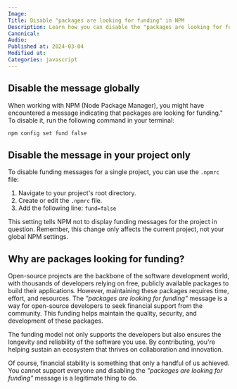 ```yaml
---
Image:
Title: Disable "packages are looking for funding" in NPM
Description: Learn how you can disable the "packages are looking for funding" messages in your project or globally.
Canonical:
Audio:
Published at: 2024-03-04
Modified at:
Categories: javascript
---
```


## Disable the message globally

When working with NPM (Node Package Manager), you might have encountered a message indicating that packages are looking for funding." To disable it, run the following command in your terminal:

```bash
npm config set fund false
```

## Disable the message in your project only

To disable funding messages for a single project, you can use the `.npmrc` file:

1. Navigate to your project's root directory.
2. Create or edit the `.npmrc` file.
3. Add the following line: `fund=false`

This setting tells NPM not to display funding messages for the project in question. Remember, this change only affects the current project, not your global NPM settings.

## Why are packages looking for funding?

Open-source projects are the backbone of the software development world, with thousands of developers relying on free, publicly available packages to build their applications. However, maintaining these packages requires time, effort, and resources. The _"packages are looking for funding"_ message is a way for open-source developers to seek financial support from the community. This funding helps maintain the quality, security, and development of these packages.

The funding model not only supports the developers but also ensures the longevity and reliability of the software you use. By contributing, you're helping sustain an ecosystem that thrives on collaboration and innovation.

Of course, financial stability is something that only a handful of us achieved. You cannot support everyone and disabling the _"packages are looking for funding"_ message is a legitimate thing to do.
